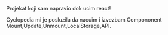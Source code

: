 Projekat koji sam napravio dok ucim react!

Cyclopedia mi je posluzila da nacuim i izvezbam Compononent Mount,Update,Unmount,LocalStorage,API.
